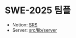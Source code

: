 # SWE-2025 팀플

- Notion: [SRS](https://www.notion.so/Software-Requirement-Specification-1c44771421788102b220e3bf97edc55b)
- Server: [src/lib/server](src/lib/server)
